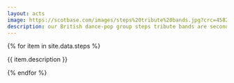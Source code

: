 ```yaml
---
layout: acts
image: https://scotbase.com/images/steps%20tribute%20bands.jpg?crc=458245164
description: our British dance-pop group steps tribute bands are second to none. fabulous shows with amazing dance routines and harmonised vocals they know how to please audiences of all ages, and are suitable to play in venues both large and small. they come  with professional sound systems, light shows and backdrops.
---
```


<div class="row mt-4 mb-4">
  {% for item in site.data.steps %}
    <div class="col-md-4 mb-5">
      <div class="card border-0 shadow h-100">
        <a href="/acts/{{ item.title | slugify }}">
          <img class="card-img-top" src="{{ item.image_src }}" alt="" />
        </a>
         <div class="card-body">
          <p class="card-text">{{ item.description }}</p>
        </div>
      </div>
    </div>
  {% endfor %}
</div>
